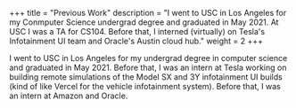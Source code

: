 +++
title = "Previous Work"
description = "I went to USC in Los Angeles for my Conmputer Science undergrad degree and graduated in May 2021. At USC I was a TA for CS104. Before that, I interned (virtually) on Tesla's Infotainment UI team and Oracle's Austin cloud hub."
weight = 2 
+++

I went to USC in Los Angeles for my undergrad degree in computer science and
graduated in May 2021. Before that, I was an intern at Tesla working on
building remote simulations of the Model SX and 3Y infotainment UI builds (kind
of like Vercel for the vehicle infotainment system). Before that, I was an
intern at Amazon and Oracle.

